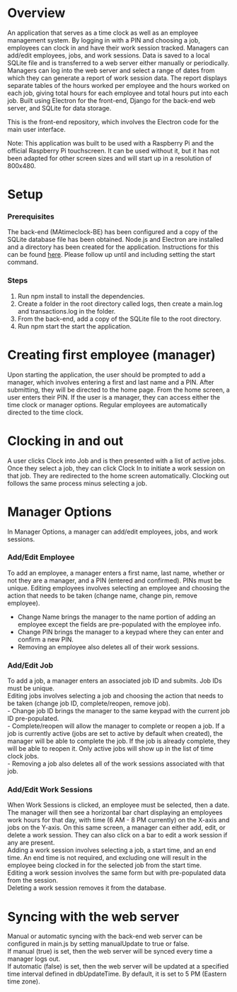 <h1>Overview</h1>

An application that serves as a time clock as well as an employee management system. By logging in with a PIN and choosing a job, employees can clock in and have their work session tracked. Managers can add/edit employees, jobs, and work sessions. Data is saved to a local SQLite file and is transferred to a web server either manually or periodically. Managers can log into the web server and select a range of dates from which they can generate a report of work session data. The report displays separate tables of the hours worked per employee and the hours worked on each job, giving total hours for each employee and total hours put into each job. Built using Electron for the front-end, Django for the back-end web server, and SQLite for data storage.

This is the front-end repository, which involves the Electron code for the main user interface.

Note: This application was built to be used with a Raspberry Pi and the official Raspberry Pi touchscreen. It can be used without it, but it has not been adapted for other screen sizes and will start up in a resolution of 800x480.

<h1>Setup</h1>

<h3>Prerequisites</h3>

The back-end (MAtimeclock-BE) has been configured and a copy of the SQLite database file has been obtained.
Node.js and Electron are installed and a directory has been created for the application. Instructions for this can be found [here](https://www.electronjs.org/docs/latest/tutorial/quick-start). Please follow up until and including setting the start command.

<h3>Steps</h3>

1) Run npm install to install the dependencies.
2) Create a folder in the root directory called logs, then create a main.log and transactions.log in the folder.
3) From the back-end, add a copy of the SQLite file to the root directory.
4) Run npm start the start the application.

<h1>Creating first employee (manager)</h1>

Upon starting the application, the user should be prompted to add a manager, which involves entering a first and last name and a PIN. After submitting, they will be directed to the home page.
From the home screen, a user enters their PIN. If the user is a manager, they can access either the time clock or manager options. Regular employees are automatically directed to the time clock.

<h1>Clocking in and out</h1>

A user clicks Clock into Job and is then presented with a list of active jobs. Once they select a job, they can click Clock In to initiate a work session on that job. They are redirected to the home screen automatically. 
Clocking out follows the same process minus selecting a job.

<h1>Manager Options</h1>

In Manager Options, a manager can add/edit employees, jobs, and work sessions.

<h3>Add/Edit Employee</h3>

To add an employee, a manager enters a first name, last name, whether or not they are a manager, and a PIN (entered and confirmed). PINs must be unique.
Editing employees involves selecting an employee and choosing the action that needs to be taken (change name, change pin, remove employee). 
  - Change Name brings the manager to the name portion of adding an employee except the fields are pre-populated with the employee info. 
  - Change PIN brings the manager to a keypad where they can enter and confirm a new PIN. 
  - Removing an employee also deletes all of their work sessions.

<h3>Add/Edit Job</h3>
To add a job, a manager enters an associated job ID and submits. Job IDs must be unique.<br>
Editing jobs involves selecting a job and choosing the action that needs to be taken (change job ID, complete/reopen, remove job).<br>
  - Change job ID brings the manager to the same keypad with the current job ID pre-populated.<br>
  - Complete/reopen will allow the manager to complete or reopen a job. If a job is currently active (jobs are set to active by default when created), the manager will be able to complete the job. If the job is already        complete, they will be able to reopen it. Only active jobs will show up in the list of time clock jobs.<br>
  - Removing a job also deletes all of the work sessions associated with that job.

<h3>Add/Edit Work Sessions</h3>
When Work Sessions is clicked, an employee must be selected, then a date. The manager will then see a horizontal bar chart displaying an employees work hours for that day, with time (6 AM - 8 PM currently) on the X-axis and jobs on the Y-axis. On this same screen, a manager can either add, edit, or delete a work session. They can also click on a bar to edit a work session if any are present.<br>
Adding a work session involves selecting a job, a start time, and an end time. An end time is not required, and excluding one will result in the employee being clocked in for the selected job from the start time.<br>
Editing a work session involves the same form but with pre-populated data from the session.<br>
Deleting a work session removes it from the database.

<h1>Syncing with the web server</h1>
Manual or automatic syncing with the back-end web server can be configured in main.js by setting manualUpdate to true or false.<br>
If manual (true) is set, then the web server will be synced every time a manager logs out.<br>
If automatic (false) is set, then the web server will be updated at a specified time interval defined in dbUpdateTime. By default, it is set to 5 PM (Eastern time zone).
